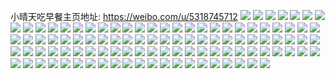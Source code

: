 小晴天吃早餐主页地址: https://weibo.com/u/5318745712 
![](https://wx4.sinaimg.cn/mw2000/005NWUJagy1h93fys6ud5j32c0340x6r.jpg) 
![](https://wx4.sinaimg.cn/mw2000/005NWUJagy1h8o5xbgy4bj30u0140tgm.jpg) 
![](https://wx4.sinaimg.cn/mw2000/005NWUJagy1h8mvuicbj9j30wi1j9kf6.jpg) 
![](https://wx4.sinaimg.cn/mw2000/005NWUJagy1h891zo23xrj30tu13uaqf.jpg) 
![](https://wx4.sinaimg.cn/mw2000/005NWUJagy1h891zhavlqj317a1l7ak9.jpg) 
![](https://wx4.sinaimg.cn/mw2000/005NWUJagy1h8920sf3yaj32c03407wj.jpg) 
![](https://wx4.sinaimg.cn/mw2000/005NWUJagy1h8920tuo0bj31f01w04qp.jpg) 
![](https://wx4.sinaimg.cn/mw2000/005NWUJagy1h891zaoa10j31ch1u4e55.jpg) 
![](https://wx4.sinaimg.cn/mw2000/005NWUJagy1h7awho1tjvj32c03401kz.jpg) 
![](https://wx4.sinaimg.cn/mw2000/005NWUJagy1h6x2jbvr3yj32c0340npg.jpg) 
![](https://wx4.sinaimg.cn/mw2000/005NWUJagy1h6x2j6z2hlj32c0340b2a.jpg) 
![](https://wx4.sinaimg.cn/mw2000/005NWUJagy1h6x2j99l8yj32c03407wj.jpg) 
![](https://wx4.sinaimg.cn/mw2000/005NWUJagy1h6x2mevuyvj30vc15s49h.jpg) 
![](https://wx4.sinaimg.cn/mw2000/005NWUJagy1h6x2jglilmj32c03401l0.jpg) 
![](https://wx4.sinaimg.cn/mw2000/005NWUJagy1h6x2jd91jsj32c03407wh.jpg) 
![](https://wx4.sinaimg.cn/mw2000/005NWUJagy1h6x26oritmj31f01w9e81.jpg) 
![](https://wx4.sinaimg.cn/mw2000/005NWUJagy1h6x27cwy22j32c03404qq.jpg) 
![](https://wx4.sinaimg.cn/mw2000/005NWUJagy1h4o9clptbxj32c03404qq.jpg) 
![](https://wx4.sinaimg.cn/mw2000/005NWUJagy1h4o9cmt1l6j31bm1rh1kx.jpg) 
![](https://wx4.sinaimg.cn/mw2000/005NWUJagy1h4o9cnvf09j31f01w07wi.jpg) 
![](https://wx4.sinaimg.cn/mw2000/005NWUJagy1h4o9cr28kwj31f01w0b2a.jpg) 
![](https://wx4.sinaimg.cn/mw2000/005NWUJagy1h4o9csbj4jj31f01w0b2a.jpg) 
![](https://wx4.sinaimg.cn/mw2000/005NWUJagy1h4lxxhlhw0j32c0340u0y.jpg) 
![](https://wx4.sinaimg.cn/mw2000/005NWUJagy1h4lxxcznnsj32c0340hdu.jpg) 
![](https://wx4.sinaimg.cn/mw2000/005NWUJagy1h4lxxegs0aj32c0340x6r.jpg) 
![](https://wx4.sinaimg.cn/mw2000/005NWUJagy1h4lxy3i08hj32c0340u0y.jpg) 
![](https://wx4.sinaimg.cn/mw2000/005NWUJagy1h4lxx5ol53j32c03401kz.jpg) 
![](https://wx4.sinaimg.cn/mw2000/005NWUJagy1h4lxxkroa9j32c03407wi.jpg) 
![](https://wx4.sinaimg.cn/mw2000/005NWUJagy1h3e10csr4mj32c0340b2b.jpg) 
![](https://wx4.sinaimg.cn/mw2000/005NWUJagy1h389goexy7j30tu13uazn.jpg) 
![](https://wx4.sinaimg.cn/mw2000/005NWUJagy1h34mvzfvqcj31mu27n7wh.jpg) 
![](https://wx4.sinaimg.cn/mw2000/005NWUJagy1h34mw0lea8j30vc15s47g.jpg) 
![](https://wx4.sinaimg.cn/mw2000/005NWUJagy1h2pqqkllmpj320y304qv5.jpg) 
![](https://wx4.sinaimg.cn/mw2000/005NWUJagy1h2pqqi0a1jj31f11vx7wh.jpg) 
![](https://wx4.sinaimg.cn/mw2000/005NWUJagy1h2kn7mwx84j30o90j0dkm.jpg) 
![](https://wx4.sinaimg.cn/mw2000/005NWUJagy1h1m33erwv1j31f01w0kjl.jpg) 
![](https://wx4.sinaimg.cn/mw2000/005NWUJagy1h1m33ai6kvj31f01w0hdu.jpg) 
![](https://wx4.sinaimg.cn/mw2000/005NWUJagy1h1m33fp53ij317c17c7o0.jpg) 
![](https://wx4.sinaimg.cn/mw2000/005NWUJagy1h1m33bh67nj31f01w0kjm.jpg) 
![](https://wx4.sinaimg.cn/mw2000/005NWUJagy1h1m33dufomj31w01w04qs.jpg) 
![](https://wx4.sinaimg.cn/mw2000/005NWUJagy1h1m33c8bszj31f01w0kjl.jpg) 
![](https://wx4.sinaimg.cn/mw2000/005NWUJagy1h1m33f9cbuj31ai1aiwtc.jpg) 
![](https://wx4.sinaimg.cn/mw2000/005NWUJagy1h1m33gfohyj31f01w0u0x.jpg) 
![](https://wx4.sinaimg.cn/mw2000/005NWUJagy1h1m339f7l4j31mm1mm7wh.jpg) 
![](https://wx4.sinaimg.cn/mw2000/005NWUJagy1h1d3nbr2daj31w01f0e82.jpg) 
![](https://wx4.sinaimg.cn/mw2000/005NWUJagy1h1d3ne21fbj31w01f0qv5.jpg) 
![](https://wx4.sinaimg.cn/mw2000/005NWUJagy1h1d3nf5wcaj31f01w07wi.jpg) 
![](https://wx4.sinaimg.cn/mw2000/005NWUJagy1h1d3nk8gkoj31o02804qp.jpg) 
![](https://wx4.sinaimg.cn/mw2000/005NWUJagy1h1d3nlceqjj31o0280b29.jpg) 
![](https://wx4.sinaimg.cn/mw2000/005NWUJagy1h125pcniazj30mi0u07c5.jpg) 
![](https://wx4.sinaimg.cn/mw2000/005NWUJagy1h10exj320zj30mi0u07cj.jpg) 
![](https://wx4.sinaimg.cn/mw2000/005NWUJagy1h10ewwcrrrj31f01w0hdu.jpg) 
![](https://wx4.sinaimg.cn/mw2000/005NWUJagy1h10ewyvcs8j32c0340kjm.jpg) 
![](https://wx4.sinaimg.cn/mw2000/005NWUJagy1h10exh3oj2j31f01w0qv5.jpg) 
![](https://wx4.sinaimg.cn/mw2000/005NWUJagy1h10ex3pfe9j31w01f0u0y.jpg) 
![](https://wx4.sinaimg.cn/mw2000/005NWUJagy1h10ex9o731j31w01f0hdu.jpg) 
![](https://wx4.sinaimg.cn/mw2000/005NWUJagy1h10exdj314j32c0340e83.jpg) 
![](https://wx4.sinaimg.cn/mw2000/005NWUJagy1h10ex5xr5yj31ba0zgb29.jpg) 
![](https://wx4.sinaimg.cn/mw2000/005NWUJagy1h10ewqgdnaj32c0340hdu.jpg) 
![](https://wx4.sinaimg.cn/mw2000/005NWUJagy1h10ewrpn3xj30pp19qwmu.jpg) 
![](https://wx4.sinaimg.cn/mw2000/005NWUJagy1gzurlnz91wj30rs0rawqe.jpg) 
![](https://wx4.sinaimg.cn/mw2000/005NWUJagy1gzurlq1ij5j32c0340b2b.jpg) 
![](https://wx4.sinaimg.cn/mw2000/005NWUJagy1gzurlsb3myj30mi0u0dsq.jpg) 
![](https://wx4.sinaimg.cn/mw2000/005NWUJagy1gzurlreht0j30mi0u013c.jpg) 
![](https://wx4.sinaimg.cn/mw2000/005NWUJagy1gzurlwijgnj31f01w0e6q.jpg) 
![](https://wx4.sinaimg.cn/mw2000/005NWUJagy1gzurlyi2qaj32c0340kjn.jpg) 
![](https://wx4.sinaimg.cn/mw2000/005NWUJagy1gzurlutzwwj32c0340b2a.jpg) 
![](https://wx4.sinaimg.cn/mw2000/005NWUJaly1gwgsi7vn95j31f01f0kjl.jpg) 
![](https://wx4.sinaimg.cn/mw2000/005NWUJaly1gwgsi8i840j313e13e4qp.jpg) 
![](https://wx4.sinaimg.cn/mw2000/005NWUJaly1gvuwjmqr56j31f01f07wh.jpg) 
![](https://wx4.sinaimg.cn/mw2000/005NWUJaly1gvuwjnpzojj30u2144qv1.jpg) 
![](https://wx4.sinaimg.cn/mw2000/005NWUJaly1gvuwjoiyehj31f01w01ky.jpg) 
![](https://wx4.sinaimg.cn/mw2000/005NWUJaly1gvuwjldqdjj31f01w01ky.jpg) 
![](https://wx4.sinaimg.cn/mw2000/005NWUJaly1gvuwjxghkaj30u20u2wo7.jpg) 
![](https://wx4.sinaimg.cn/mw2000/005NWUJaly1gvuwjxps2wj30v50v57af.jpg) 
![](https://wx4.sinaimg.cn/mw2000/005NWUJaly1gvuwjr3tf4j31w01w07wj.jpg) 
![](https://wx4.sinaimg.cn/mw2000/005NWUJaly1gvuwjuthqaj32c0340kjn.jpg) 
![](https://wx4.sinaimg.cn/mw2000/005NWUJaly1gvuwjsl6f1j32c0340qv6.jpg) 
![](https://wx4.sinaimg.cn/mw2000/005NWUJaly1gvuwk6r398j33402c0e82.jpg) 
![](https://wx4.sinaimg.cn/mw2000/005NWUJaly1gvuwjplpugj333y257x6p.jpg) 
![](https://wx4.sinaimg.cn/mw2000/005NWUJaly1gvuwjwvidgj32c03407wj.jpg) 
![](https://wx4.sinaimg.cn/mw2000/005NWUJaly1gtebx89vikj31201ctka0.jpg) 
![](https://wx4.sinaimg.cn/mw2000/005NWUJaly1gtebx6t9qrj615k1jeh2u02.jpg) 
![](https://wx4.sinaimg.cn/mw2000/005NWUJaly1gtebx7n9gsj61k228dhc602.jpg) 
![](https://wx4.sinaimg.cn/mw2000/005NWUJaly1gtebx5na3rj63402c0x6p02.jpg) 
![](https://wx4.sinaimg.cn/mw2000/005NWUJaly1gsizlgfqndj32c0340u0y.jpg) 
![](https://wx4.sinaimg.cn/mw2000/005NWUJaly1gsizluh36hj30b40b4jrk.jpg) 
![](https://wx4.sinaimg.cn/mw2000/005NWUJagy1gsgosm6di0j313u0tu7wh.jpg) 
![](https://wx4.sinaimg.cn/mw2000/005NWUJaly1grttx7x1y7j30wi0w1x2z.jpg) 
![](https://wx4.sinaimg.cn/mw2000/005NWUJaly1gs32bdd06cj30wi0w9gu6.jpg) 
![](https://wx4.sinaimg.cn/mw2000/005NWUJaly1gs0qtp00mlj30u01404q3.jpg) 
![](https://wx4.sinaimg.cn/mw2000/005NWUJaly1gs0qtpxrfzj60u01401kx02.jpg) 
![](https://wx4.sinaimg.cn/mw2000/005NWUJaly1grk2ahvb1qj30tz1cr4qp.jpg) 
![](https://wx4.sinaimg.cn/mw2000/005NWUJaly1grg35pwndkj30wi16rwu0.jpg) 
![](https://wx4.sinaimg.cn/mw2000/005NWUJaly1greu2jkg46j32c0340x6q.jpg) 
![](https://wx4.sinaimg.cn/mw2000/005NWUJaly1greu2ke6pej32c03404qp.jpg) 
![](https://wx4.sinaimg.cn/mw2000/005NWUJaly1greu2mpgmmj62c0340u0z02.jpg) 
![](https://wx4.sinaimg.cn/mw2000/005NWUJaly1gr8xxifg1ej32c02c0hdt.jpg) 
![](https://wx4.sinaimg.cn/mw2000/005NWUJaly1gr8xxoxwvtj33402c0x6q.jpg) 
![](https://wx4.sinaimg.cn/mw2000/005NWUJaly1gr8xxpnxu3j31sx0u07wh.jpg) 
![](https://wx4.sinaimg.cn/mw2000/005NWUJaly1gr8xzal3b5j32c02c07wh.jpg) 
![](https://wx4.sinaimg.cn/mw2000/005NWUJaly1gr8xzf9ndaj61f01f04qp02.jpg) 
![](https://wx4.sinaimg.cn/mw2000/005NWUJaly1gr8xzdek4sj32c0340e82.jpg) 
